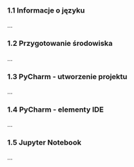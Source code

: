 ### 1.1 Informacje o języku
...

### 1.2 Przygotowanie środowiska
...

### 1.3 PyCharm - utworzenie projektu
...

### 1.4 PyCharm - elementy IDE
...

### 1.5 Jupyter Notebook
...

